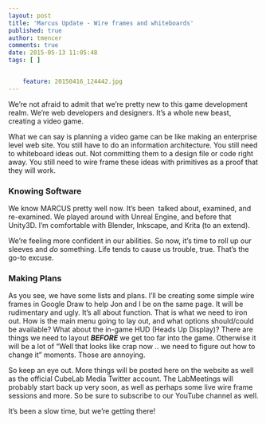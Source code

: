 ```yaml
---
layout: post
title: 'Marcus Update - Wire frames and whiteboards'
published: true
author: tmencer
comments: true
date: 2015-05-13 11:05:48
tags: [ ]


    feature: 20150416_124442.jpg
---
```

We&#8217;re not afraid to admit that we&#8217;re pretty new to this game development realm. We&#8217;re web developers and designers. It&#8217;s a whole new beast, creating a video game.

What we can say is planning a video game can be like making an enterprise level web site. You still have to do an information architecture. You still need to whiteboard ideas out. Not committing them to a design file or code right away. You still need to wire frame these ideas with primitives as a proof that they will work.

### Knowing Software

We know MARCUS pretty well now. It&#8217;s been  talked about, examined, and re-examined. We played around with Unreal Engine, and before that Unity3D. I&#8217;m comfortable with Blender, Inkscape, and Krita (to an extend).

We&#8217;re feeling more confident in our abilities. So now, it&#8217;s time to roll up our sleeves and _do_ something. Life tends to cause us trouble, true. That&#8217;s the go-to excuse.

### Making Plans

As you see, we have some lists and plans. I&#8217;ll be creating some simple wire frames in Google Draw to help Jon and I be on the same page. It will be rudimentary and ugly. It&#8217;s all about function. That is what we need to iron out. How is the main menu going to lay out, and what options should/could be available? What about the in-game HUD (Heads Up Display)? There are things we need to layout _**BEFORE**_ we get too far into the game. Otherwise it will be a lot of &#8220;Well that looks like crap now .. we need to figure out how to change it&#8221; moments. Those are annoying.

So keep an eye out. More things will be posted here on the website as well as the official CubeLab Media Twitter account. The LabMeetings will probably start back up very soon, as well as perhaps some live wire frame sessions and more. So be sure to subscribe to our YouTube channel as well.

It&#8217;s been a slow time, but we&#8217;re getting there!
